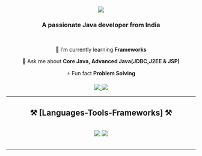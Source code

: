 

<h1 align="center">
    <img src="https://readme-typing-svg.herokuapp.com/?font=Righteous&size=35&center=true&vCenter=true&width=500&height=70&duration=4000&lines=Hi+There!+👋;+I'm+Sujithraj!;" />
</h1>

<h3 align="center">A passionate Java developer from India</h3>

<br/>

<div align="center">
 
 🌱 I’m currently learning **Frameworks**

💬 Ask me about **Core Java, Advanced Java(JDBC,J2EE & JSP)**

⚡ Fun fact **Problem Solving**

 </div>
 
<div align="center"> 
  <a href="mailto:sujithraj0307@gmail.com">
    <img src="https://img.shields.io/badge/Gmail-333333?style=for-the-badge&logo=gmail&logoColor=red" />
  </a>
  <a href="https://linkedin.com/in/sujithraj-s-57a0092b3" target="_blank">
    <img src="https://img.shields.io/badge/LinkedIn-0077B5?style=for-the-badge&logo=linkedin&logoColor=white" target="_blank" />
  </a>
</div>

 <hr/>
 
<h2 align="center">⚒️ [Languages-Tools-Frameworks] ⚒️</h2>
<br/>
<div align="center">
    <img src="https://skillicons.dev/icons?i=html,css,vscode,github,java,mysql" />
    <img src="https://skillicons.dev/icons?i=java" /><br>
</div>

<br/>
<hr/>
